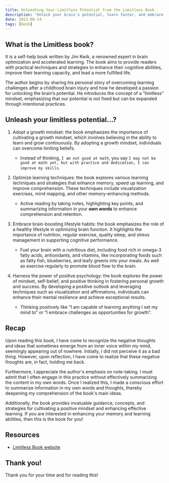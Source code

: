 ```yaml
---
title: Unleashing Your Limitless Potential from the Limitless Book
description: "Unlock your brain's potential, learn faster, and embrace a positive mindset with practical techniques from the Limitless book."
date: 2023-06-14
tags: [book]
---
```


## What is the Limitless book?

It is a self-help book written by Jim Kwik, a renowned expert in brain optimization and accelerated learning. The book aims to provide readers with practical techniques and strategies to enhance their cognitive abilities, improve their learning capacity, and lead a more fulfilled life.

The author begins by sharing his personal story of overcoming learning challenges after a childhood brain injury and how he developed a passion for unlocking the brain’s potential. He introduces the concept of a “limitless” mindset, emphasizing that our potential is not fixed but can be expanded through intentional practices.

## Unleash your limitless potential…?

1. Adopt a growth mindset: the book emphasizes the importance of cultivating a growth mindset, which involves believing in the ability to learn and grow continuously. By adopting a growth mindset, individuals can overcome limiting beliefs.

   - Instead of thinking, `I am not good at math`, you say `I may not be good at math yet, but with practice and dedication, I can improve my skills`.

2. Optimize learning techniques: the book explores various learning techniques and strategies that enhance memory, speed up learning, and improve comprehension. These techniques include visualization exercises, mind mapping, and other memory-enhancing methods.

   - Active reading by taking notes, highlighting key points, and summarizing information in your **own words** to enhance comprehension and retention.

3. Embrace brain-boosting lifestyle habits: the book emphasizes the role of a healthy lifestyle in optimizing brain function. It highlights the importance of nutrition, regular exercise, quality sleep, and stress management in supporting cognitive performance.

   - Fuel your brain with a nutritious diet, including food rich in omega-3 fatty acids, antioxidants, and vitamins, like incorporating foods such as fatty fish, blueberries, and leafy greens into your meals. As well as exercise regularly to promote blood flow to the brain.

4. Harness the power of positive psychology: the book explores the power of mindset, self-belief, and positive thinking in fostering personal growth and success. By developing a positive outlook and leveraging techniques such as visualization and affirmations, individuals can enhance their mental resilience and achieve exceptional results.
   - Thinking positively like “I am capable of learning anything I set my mind to” or “I embrace challenges as opportunities for growth”.

## Recap

Upon reading this book, I have come to recognize the negative thoughts and ideas that sometimes emerge from an inner voice within my mind, seemingly appearing out of nowhere. Initially, I did not perceive it as a bad thing. However, upon reflection, I have come to realize that these negative thoughts are, in fact, holding me back.

Furthermore, I appreciate the author's emphasis on note-taking. I must admit that I often engage in this practice without effectively summarizing the content in my own words. Once I realized this, I made a conscious effort to summarize information in my own words and thoughts, thereby deepening my comprehension of the book's main ideas.

Additionally, the book provides invaluable guidance, concepts, and strategies for cultivating a positive mindset and enhancing effective learning. If you are interested in enhancing your memory and learning abilities, then this is the book for you!

## Resources

- <a href="https://www.limitlessbook.com/" target="_blank" rel="noopener noreferrer">Limitless Book website</a>

## Thank you!

Thank you for your time and for reading this!
